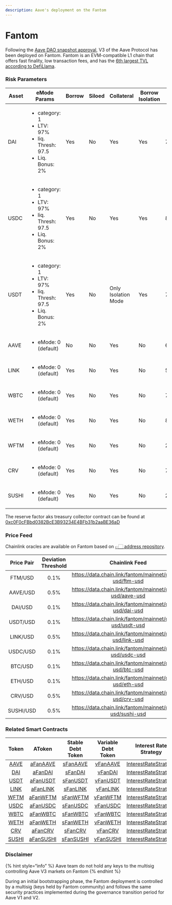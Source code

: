 ```yaml
---
description: Aave's deployment on the Fantom
---
```


# Fantom

Following the [Aave DAO snapshot approval](https://snapshot.org/#/aave.eth/proposal/0x4a8ff1d3876390cde6b43fc93c0135de67fb6aa68a23e8eefeb770fe95735932), V3 of the Aave Protocol has been deployed on Fantom. Fantom is an EVM-compatible L1 chain that offers fast finality, low transaction fees, and has the [6th largest TVL according to DefiLlama](https://defillama.com/chains).

### Risk Parameters

| Asset | eMode Params     | Borrow | Siloed | Collateral | Borrow Isolation | LTV | Liq. Thresh | Liq. Bonus | Debt Ceil | Supply Cap | Borrow Cap | Reserve Factor |
| ----- | ---------------- | --- | --- | ---------- | ----- | --- | ----------  | ---------- | --------- | ----- | ----- | -------------- |
| DAI   | <ul><li>category: 1 </li><li>LTV: 97%</li><li>liq. Thresh: 97.5</li><li>Liq. Bonus: 2%</li></ul> | Yes | No | Yes | Yes | 75% | 80% |  5% | - | 2B | 0 | 10% |
| USDC  | <ul><li>category: 1 </li><li>LTV: 97%</li><li>liq. Thresh: 97.5</li><li>Liq. Bonus: 2%</li></ul> | Yes | No | Yes | Yes | 82.5% | 85% |  4% | - | 2B | 0 | 10% |
| USDT  | <ul><li>category: 1 </li><li>LTV: 97%</li><li>liq. Thresh: 97.5</li><li>Liq. Bonus: 2%</li></ul> | Yes | No | Only Isolation Mode | Yes | 75% | 80% |  5% | 5M | 2B | 0 | 10% |
| AAVE  | <ul><li>eMode: 0 (default)</li></ul> | No  | No | Yes | No | 60% | 70% | 7.5% | - | 0 | 0 |  0% |
| LINK  | <ul><li>eMode: 0 (default)</li></ul> | Yes | No | Yes | No | 50% | 65% | 7.5% | - | 0 | 0 | 20% |
| WBTC  | <ul><li>eMode: 0 (default)</li></ul> | Yes | No | Yes | No | 70% | 75% | 6.5% | - | 0 | 0 | 20% |
| WETH  | <ul><li>eMode: 0 (default)</li></ul> | Yes | No | Yes | No | 80% | 82.5% | 5% | - | 0 | 0 | 10% |
| WFTM  | <ul><li>eMode: 0 (default)</li></ul> | Yes | No | Yes | No | 25% | 45% | 15% | - | 0 | 0 | 20% |
| CRV   | <ul><li>eMode: 0 (default)</li></ul> | Yes | No | Yes | No | 75% | 80% |  5% | - | 0 | 0 | 10% |
| SUSHI | <ul><li>eMode: 0 (default)</li></ul> | Yes | No | Yes | No | 20% | 45% | 10% | - | 0 | 0 | 20% |

The reserve factor aks treasury collector contract can be found at [0xc0F0cFBbd0382BcE3B93234E4BFb31b2aaBE36aD](https://ftmscan.com/address/0xc0F0cFBbd0382BcE3B93234E4BFb31b2aaBE36aD)

### Price Feed

Chainlink oracles are available on Fantom based on [👉🏻 address repository](https://docs.chain.link/docs/fantom-price-feeds/).

| Price Pair | Deviation Threshold | Chainlink Feed |
| :--------: | :-----------------: | :------------: |
|  FTM/USD   |      0.1%           | https://data.chain.link/fantom/mainnet/crypto-usd/ftm-usd |
|  AAVE/USD  |      0.5%           | https://data.chain.link/fantom/mainnet/crypto-usd/aave-usd |
|  DAI/USD   |      0.1%           | https://data.chain.link/fantom/mainnet/crypto-usd/dai-usd |
|  USDT/USD  |      0.1%           | https://data.chain.link/fantom/mainnet/crypto-usd/usdt-usd |
|  LINK/USD  |      0.5%           | https://data.chain.link/fantom/mainnet/crypto-usd/link-usd |
|  USDC/USD  |      0.1%           | https://data.chain.link/fantom/mainnet/crypto-usd/usdc-usd |
|  BTC/USD   |      0.1%           | https://data.chain.link/fantom/mainnet/crypto-usd/btc-usd |
|  ETH/USD   |      0.1%           | https://data.chain.link/fantom/mainnet/crypto-usd/eth-usd |
|  CRV/USD   |      0.5%           | https://data.chain.link/fantom/mainnet/crypto-usd/crv-usd |
|  SUSHI/USD |      0.5%           | https://data.chain.link/fantom/mainnet/crypto-usd/sushi-usd |

### Related Smart Contracts

| Token   | AToken | Stable Debt Token  | Variable Debt Token  | Interest Rate Strategy |
| :-----: | :----: | :----------------: | :------------------: | :--------------------: |
| [AAVE](https://ftmscan.com/address/0x6a07a792ab2965c72a5b8088d3a069a7ac3a993b) | [aFanAAVE](https://ftmscan.com/address/0xf329e36C7bF6E5E86ce2150875a84Ce77f477375) | [sFanAAVE](https://ftmscan.com/address/0xfAeF6A702D15428E588d4C0614AEFb4348D83D48) | [vFanAAVE](https://ftmscan.com/address/0xE80761Ea617F66F96274eA5e8c37f03960ecC679) | [InterestRateStrategy](https://ftmscan.com/address/0x4aa694e6c06d6162d95be98a2df6a521d5a7b521#code) |
| [DAI](https://ftmscan.com/address/0x8D11eC38a3EB5E956B052f67Da8Bdc9bef8Abf3E) | [aFanDAI](https://ftmscan.com/address/0x82E64f49Ed5EC1bC6e43DAD4FC8Af9bb3A2312EE) | [sFanDAI](https://ftmscan.com/address/0xd94112B5B62d53C9402e7A60289c6810dEF1dC9B) | [vFanDAI](https://ftmscan.com/address/0x8619d80FB0141ba7F184CbF22fd724116D9f7ffC)| [InterestRateStrategy](https://ftmscan.com/address/0xa9f3c3cae095527061e6d270dbe163693e6fda9d#code) |
| [USDT](https://ftmscan.com/address/0x049d68029688eabf473097a2fc38ef61633a3c7a#code) | [aFanUSDT](https://ftmscan.com/address/0x6ab707Aca953eDAeFBc4fD23bA73294241490620#code) | [sFanUSDT](https://ftmscan.com/address/0x70eFfc565DB6EEf7B927610155602d31b670e802#code) | [vFanUSDT](https://ftmscan.com/address/0xfb00AC187a8Eb5AFAE4eACE434F493Eb62672df7#code) | [InterestRateStrategy](https://ftmscan.com/address/0xf4a0039F2d4a2EaD5216AbB6Ae4C4C3AA2dB9b82#code) |
| [LINK](https://ftmscan.com/address/0xb3654dc3d10ea7645f8319668e8f54d2574fbdc8) | [aFanLINK](https://ftmscan.com/address/0x191c10Aa4AF7C30e871E70C95dB0E4eb77237530) | [sFanLINK](https://ftmscan.com/address/0x89D976629b7055ff1ca02b927BA3e020F22A44e4#code) | [vFanLINK](https://ftmscan.com/address/0x953A573793604aF8d41F306FEb8274190dB4aE0e) | [InterestRateStrategy](https://ftmscan.com/address/0x4aa694e6c06d6162d95be98a2df6a521d5a7b521#code) |
| [WFTM](https://ftmscan.com/address/0x21be370d5312f44cb42ce377bc9b8a0cef1a4c83) | [aFanWFTM](https://ftmscan.com/address/0x6d80113e533a2C0fe82EaBD35f1875DcEA89Ea97) | [sFanWFTM](https://ftmscan.com/address/0xF15F26710c827DDe8ACBA678682F3Ce24f2Fb56E#code) | [vFanWFTM](https://ftmscan.com/address/0x4a1c3aD6Ed28a636ee1751C69071f6be75DEb8B8) | [InterestRateStrategy](https://ftmscan.com/address/0x4aa694e6c06d6162d95be98a2df6a521d5a7b521#code) |
| [USDC](https://ftmscan.com/address/0x04068da6c83afcfa0e13ba15a6696662335d5b75) | [aFanUSDC](https://ftmscan.com/address/0x625E7708f30cA75bfd92586e17077590C60eb4cD) | [sFanUSDC](https://ftmscan.com/address/0x307ffe186F84a3bc2613D1eA417A5737D69A7007#code) | [vFanUSDC](https://ftmscan.com/address/0xFCCf3cAbbe80101232d343252614b6A3eE81C989) | [InterestRateStrategy](https://ftmscan.com/address/0xf4a0039F2d4a2EaD5216AbB6Ae4C4C3AA2dB9b82#code) |
| [WBTC](https://ftmscan.com/address/0x321162cd933e2be498cd2267a90534a804051b11) | [aFanWBTC](https://ftmscan.com/address/0x078f358208685046a11C85e8ad32895DED33A249) | [sFanWBTC](https://ftmscan.com/address/0x633b207Dd676331c413D4C013a6294B0FE47cD0e#code) | [vFanWBTC](https://ftmscan.com/address/0x92b42c66840C7AD907b4BF74879FF3eF7c529473) | [InterestRateStrategy](https://ftmscan.com/address/0x4aa694e6c06d6162d95be98a2df6a521d5a7b521#code) |
| [WETH](https://ftmscan.com/address/0x74b23882a30290451a17c44f4f05243b6b58c76d) | [aFanWETH](https://ftmscan.com/address/0xe50fA9b3c56FfB159cB0FCA61F5c9D750e8128c8) | [sFanWETH](https://ftmscan.com/address/0xD8Ad37849950903571df17049516a5CD4cbE55F6#code) | [vFanWETH](https://ftmscan.com/address/0x0c84331e39d6658Cd6e6b9ba04736cC4c4734351) | [InterestRateStrategy](https://ftmscan.com/address/0x4aa694e6c06d6162d95be98a2df6a521d5a7b521#code) |
| [CRV](https://ftmscan.com/address/0x1e4f97b9f9f913c46f1632781732927b9019c68b) | [aFanCRV](https://ftmscan.com/address/0x513c7e3a9c69ca3e22550ef58ac1c0088e918fff) | [sFanCRV](https://ftmscan.com/address/0x08cb71192985e936c7cd166a8b268035e400c3c3#code) | [vFanCRV](https://ftmscan.com/address/0x77ca01483f379e58174739308945f044e1a764dc) | [InterestRateStrategy](https://ftmscan.com/address/0x4aa694e6c06d6162d95be98a2df6a521d5a7b521#code) |
| [SUSHI](https://ftmscan.com/address/0xae75a438b2e0cb8bb01ec1e1e376de11d44477cc) | [aFanSUSHI](https://ftmscan.com/address/0xc45a479877e1e9dfe9fcd4056c699575a1045daa) | [sFanSUSHI](https://ftmscan.com/address/0x78246294a4c6fbf614ed73ccc9f8b875ca8ee841#code) | [vFanSUSHI](https://ftmscan.com/address/0x34e2ed44ef7466d5f9e0b782b5c08b57475e7907) | [InterestRateStrategy](https://ftmscan.com/address/0x4aa694e6c06d6162d95be98a2df6a521d5a7b521#code) |

### Disclaimer
{% hint style=“info” %} Aave team do not hold any keys to the multisig controlling Aave V3 markets on Fantom {% endhint %}

During an initial bootstrapping phase, the Fantom deployment is controlled by a multisig (keys held by Fantom community) and follows the same security practices implemented during the governance transition period for Aave V1 and V2.
